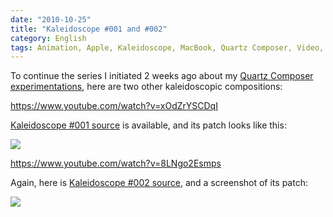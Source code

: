 ```yaml
---
date: "2010-10-25"
title: "Kaleidoscope #001 and #002"
category: English
tags: Animation, Apple, Kaleidoscope, MacBook, Quartz Composer, Video, Visual
---
```


To continue the series I initiated 2 weeks ago about my [Quartz Composer experimentations](https://kevin.deldycke.com/2010/10/export-quartz-composer-video/), here are two other kaleidoscopic compositions:

https://www.youtube.com/watch?v=xOdZrYSCDqI

[Kaleidoscope #001 source]({attach}kaleidoscope-001.qtz) is available, and its patch looks like this:

![]({attach}kaleidoscope-001-patch.png)

https://www.youtube.com/watch?v=8LNgo2Esmps

Again, here is [Kaleidoscope #002 source]({attach}kaleidoscope-002.qtz), and a screenshot of its patch:

![]({attach}kaleidoscope-002-patch.png)


